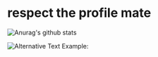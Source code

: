 # respect the profile mate
![Anurag's github stats](https://github-readme-stats.vercel.app/api?username=pattheman344&show_icons=true&theme=radical)

  <img src="https://github.com/<username>/<repository-name>/blob/master/images/codeStats.svg" alt="Alternative Text"/>
  Example: <img src="https://github.com/tariksahni/tariksahni/blob/master/codeStats.svg" alt="My Coding Activity/>
